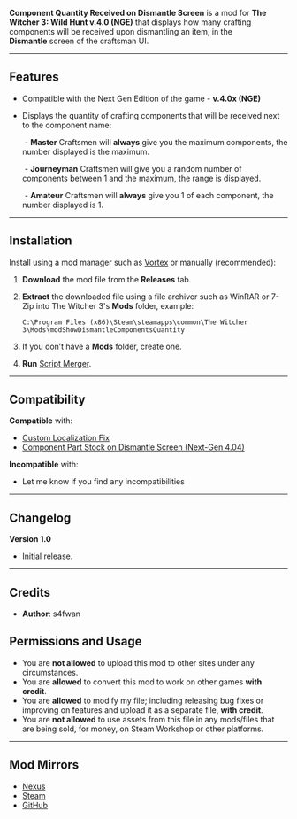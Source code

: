 **Component Quantity Received on Dismantle Screen** is a mod for **The Witcher 3: Wild Hunt v.4.0 (NGE)** that displays how many crafting components will be received upon dismantling an item, in the **Dismantle** screen of the craftsman UI.

---

## **Features**

* Compatible with the Next Gen Edition of the game - **v.4.0x (NGE)**
* Displays the quantity of crafting components that will be received next to the component name:
  
   ﻿   ﻿- **Master** Craftsmen will **always** give you the maximum components, the number displayed is the maximum.
  
   ﻿   ﻿- **Journeyman** Craftsmen will give you a random number of components between 1 and the maximum, the range is displayed.
  
   ﻿   ﻿- **Amateur** Craftsmen will **always** give you 1 of each component, the number displayed is 1.

---

## **Installation**
  
Install using a mod manager such as [Vortex](https://www.nexusmods.com/site/mods/1) or manually (recommended):

1. **Download** the mod file from the **Releases** tab.
2. **Extract** the downloaded file using a file archiver such as WinRAR or 7-Zip into The Witcher 3's **Mods** folder, example:

    `C:\Program Files (x86)\Steam\steamapps\common\The Witcher 3\Mods\modShowDismantleComponentsQuantity`

3. If you don’t have a **Mods** folder, create one.
4. **Run** [Script Merger](https://www.nexusmods.com/witcher3/mods/484)﻿.

---

## **Compatibility**

**Compatible** with:

* [Custom Localization Fix](https://www.nexusmods.com/witcher3/mods/897)﻿
* [Component Part Stock on Dismantle Screen (Next-Gen 4.04)](https://www.nexusmods.com/witcher3/mods/8193)

**Incompatible** with:

* Let me know if you find any incompatibilities

---

## **Changelog**

**Version 1.0**

* Initial release.

---

## **Credits**

* **Author**: s4fwan

## **Permissions and Usage**

* You are **not allowed** to upload this mod to other sites under any circumstances.
* You are **allowed** to convert this mod to work on other games **with credit**.
* You are **allowed** to modify my file; including releasing bug fixes or improving on features and upload it as a separate file, **with credit**.
* You are **not allowed** to use assets from this file in any mods/files that are being sold, for money, on Steam Workshop or other platforms.

---

## **Mod Mirrors**
* [Nexus](https://www.nexusmods.com/witcher3/mods/9303)
* [Steam](https://steamcommunity.com/sharedfiles/filedetails/?id=3275377994)
* [GitHub](https://github.com/s4fwan/W3Mod-ShowDismantleComponentsQuantity/releases)﻿
